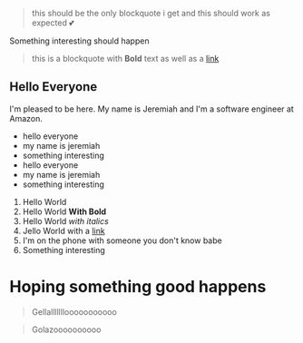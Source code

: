 > this should be the only blockquote i get and this should work as expected 💕

Something interesting should happen

> this is a blockquote with **Bold** text as well as a [link](https://google.com)

## Hello Everyone

I'm pleased to be here. My name is Jeremiah and I'm a software engineer at Amazon.

- hello everyone 
- my name is jeremiah
- something interesting
- hello everyone 
- my name is jeremiah
- something interesting

1. Hello World
2. Hello World **With Bold**
5. Hello World *with italics*
6. Jello World with a [link](https://google.com)
9. I'm on the phone with someone you don't know babe 
1. Something interesting


# Hoping something good happens
> Gellalllllllooooooooooo

> Golazoooooooooo

